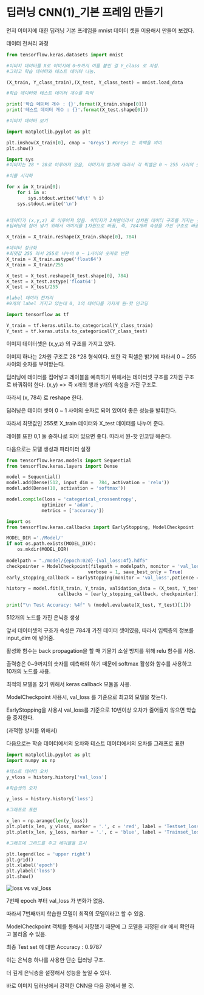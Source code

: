 # 딥러닝 CNN(1)_기본 프레임 만들기



먼저 이미지에 대한 딥러닝 기본 프레임을 mnist 데이터 셋을 이용해서 만들어 보겠다.



데이터 전처리 과정



```python
from tensorflow.keras.datasets import mnist

#이미지 데이터를 X로 이미지에 0~9까지 이름 붙인 걸 Y_class 로 지정.
#그리고 학습 데이터와 테스트 데이터 나눔.

(X_train, Y_class_train),(X_test, Y_class_test) = mnist.load_data

#학습 데이터와 테스트 데이터 개수를 파악

print('학습 데이터 개수 : {}'.format(X_train.shape[0]))
print('테스트 데이터 개수 : {}'.format(X_test.shape[0]))

#이미지 데이터 보기

import matplotlib.pyplot as plt

plt.imshow(X_train[0], cmap = 'Greys') #Greys 는 흑백을 의미
plt.show()

import sys
#이미지는 28 * 28로 이루어져 있음, 이미지의 밝기에 따라서 각 픽셀은 0 ~ 255 사이의 숫자를 부여받음, 즉, 숫자로 이루어진 28 * 28 행렬임

#이를 시각화

for x in X_train[0]:
    for i in x:
        sys.stdout.write('%d\t' % i)
    sys.stdout.write('\n')
    

#데이터가 (x,y,z) 로 이루어져 있음. 이미지가 2차원이라서 삼차원 데이터 구조를 가지는 것.
#딥러닝에 집어 넣기 위해서 이미지를 1차원으로 바꿈, 즉, 784개의 속성을 가진 구조로 바꿈

X_train = X_train.reshape(X_train.shape[0], 784)

#데이터 정규화
#최댓값 255 라서 255로 나누어 0 ~ 1사이의 숫자로 변환
X_train = X_train.astype('float64')
X_train = X_train/255

X_test = X_test.reshape(X_test.shape[0], 784)
X_test = X_test.astype('float64')
X_test = X_test/255

#label 데이터 전처리
#9개의 label 가지고 있는데 0, 1의 데이터를 가지게 원-핫 인코딩

import tensorflow as tf

Y_train = tf.keras.utils.to_categorical(Y_class_train)
Y_test = tf.keras.utils.to_categorical(Y_class_test)

```



이미지 데이터셋은 (x,y,z) 의 구조를 가지고 있다.

이미지 하나는 2차원 구조로 28 *28 형식이다. 또한 각 픽셀은 밝기에 따라서 0 ~ 255 사이의 숫자를 부여받는다.

딥러닝에 데이터를 집어넣고 레이블을 예측하기 위해서는 데이터셋 구조를 2차원 구조로 바꿔줘야 한다. (x,y) => 즉 x개의 행과 y개의 속성을 가진 구조로.

따라서 (x, 784) 로 reshape 한다.



딥러닝은 데이터 셋이 0 ~ 1 사이의 숫자로 되어 있어야 좋은 성능을 발휘한다.

따라서 최댓값인 255로 X_train 데이터와 X_test 데이터를 나누어 준다.



레이블 또한 0,1 둘 중하나로 되어 있으면 좋다. 따라서 원-핫 인코딩 해준다.



다음으로는 모델 생성과 파라미터 설정



```python
from tensorflow.keras.models import Sequential
from tensorflow.keras.layers import Dense

model = Sequential()
model.add(Dense(512, input_dim =  784, activation = 'relu'))
model.add(Dense(10, activation = 'softmax'))

model.compile(loss = 'categorical_crossentropy',
             optimizer = 'adam',
             metrics = ['accuracy'])

import os
from tensorflow.keras.callbacks import EarlyStopping, ModelCheckpoint

MODEL_DIR ='./Model/'
if not os.path.exists(MODEL_DIR):
    os.mkdir(MODEL_DIR)
    
modelpath = "./model/{epoch:02d}-{val_loss:4f}.hdf5"
checkpointer = ModelCheckpoint(filepath = modelpath, monitor = 'val_loss',
                              verbose = 1, save_best_only = True)
early_stopping_callback = EarlyStopping(monitor = 'val_loss',patience = 10)

history = model.fit(X_train, Y_train, validation_data = (X_test, Y_test), epochs = 30, batch_size = 200, verbose = 0,
                   callbacks = [early_stopping_callback, checkpointer])

print("\n Test Accuracy: %4f" % (model.evaluate(X_test, Y_test)[1]))
```



512개의 노드를 가진 은닉층 생성

앞서 데이터셋의 구조가 속성은 784개 가진 데이터 셋이였음, 따라서 입력층의 정보를 input_dim 에 넣어줌.

활성화 함수는 back propagation을 할 때 기울기 소실 방지를 위해 relu 함수를 사용.



출력층은 0~9까지의 숫자를 예측해야 하기 때문에 softmax 활성화 함수를 사용하고 10개의 노드를 사용.



최적의 모델을 찾기 위해서 keras callback 모듈을 사용.

ModelCheckpoint 사용시, val_loss 를 기준으로 최고의 모델을 찾는다.

EarlyStopping을 사용시 val_loss를 기준으로 10번이상 오차가 줄어들지 않으면 학습을 중지한다.

(과적합 방지를 위해서)



다음으로는 학습 데이터에서의 오차와 테스트 데이터에서의 오차를 그래프로 표현



```python
import matplotlib.pyplot as plt
import numpy as np

#테스트 데이터 오차
y_vloss = history.history['val_loss']

#학습셋의 오차

y_loss = history.history['loss']

#그래프로 표현

x_len = np.arange(len(y_loss))
plt.plot(x_len, y_vloss, marker = '.', c = 'red', label = 'Testset_loss')
plt.plot(x_len, y_loss, marker = '.', c = 'blue', label = 'Trainset_loss')

#그래프에 그리드를 주고 레이블을 표시

plt.legend(loc = 'upper right')
plt.grid()
plt.xlabel('epoch')
plt.ylabel('loss')
plt.show()
```





![loss vs val_loss](C:/Users/user/Desktop/TIL/DeepLearning/%EB%AA%A8%EB%91%90%EC%9D%98%EB%94%A5%EB%9F%AC%EB%8B%9D/image/loss%20vs%20val_loss.png)



7번째 epoch 부터 val_loss 가 변화가 없음.

따라서 7번째까지 학습한 모델이 최적의 모델이라고 할 수 있음.

ModelCheckpoint 객체를 통해서 저장했기 때문에 그 모델을 지정된 dir 에서 확인하고 불러올 수 있음.

최종 Test set 에 대한 Accuracy : 0.9787



이는 은닉층 하나를 사용한 단순 딥러닝 구조.

더 깊게 은닉층을 설정해서 성능을 높일 수 있다.

바로 이미지 딥러닝에서 강력한 CNN을 다음 장에서 볼 것.



